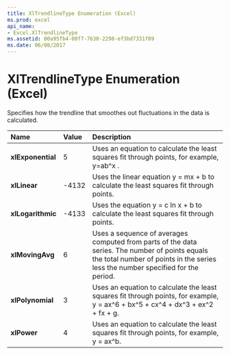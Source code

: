 ```yaml
---
title: XlTrendlineType Enumeration (Excel)
ms.prod: excel
api_name:
- Excel.XlTrendlineType
ms.assetid: 00a95fb4-00f7-7630-2298-ef3bd7331f89
ms.date: 06/08/2017
---
```



# XlTrendlineType Enumeration (Excel)

Specifies how the trendline that smoothes out fluctuations in the data is calculated.



|**Name**|**Value**|**Description**|
|:-----|:-----|:-----|
| **xlExponential**|5|Uses an equation to calculate the least squares fit through points, for example, y=ab^x .|
| **xlLinear**|-4132|Uses the linear equation y = mx + b to calculate the least squares fit through points.|
| **xlLogarithmic**|-4133|Uses the equation y = c ln x + b to calculate the least squares fit through points.|
| **xlMovingAvg**|6|Uses a sequence of averages computed from parts of the data series. The number of points equals the total number of points in the series less the number specified for the period.|
| **xlPolynomial**|3|Uses an equation to calculate the least squares fit through points, for example, y = ax^6 + bx^5 + cx^4 + dx^3 + ex^2 + fx + g.|
| **xlPower**|4|Uses an equation to calculate the least squares fit through points, for example, y = ax^b.|


